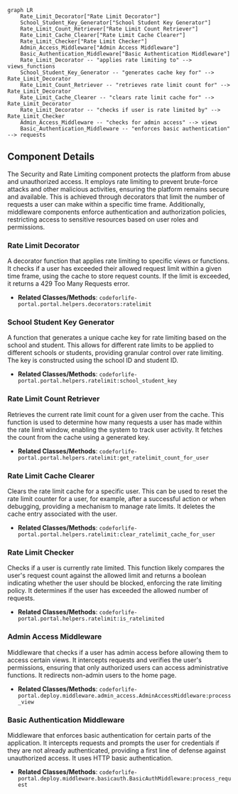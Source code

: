```mermaid
graph LR
    Rate_Limit_Decorator["Rate Limit Decorator"]
    School_Student_Key_Generator["School Student Key Generator"]
    Rate_Limit_Count_Retriever["Rate Limit Count Retriever"]
    Rate_Limit_Cache_Clearer["Rate Limit Cache Clearer"]
    Rate_Limit_Checker["Rate Limit Checker"]
    Admin_Access_Middleware["Admin Access Middleware"]
    Basic_Authentication_Middleware["Basic Authentication Middleware"]
    Rate_Limit_Decorator -- "applies rate limiting to" --> views_functions
    School_Student_Key_Generator -- "generates cache key for" --> Rate_Limit_Decorator
    Rate_Limit_Count_Retriever -- "retrieves rate limit count for" --> Rate_Limit_Decorator
    Rate_Limit_Cache_Clearer -- "clears rate limit cache for" --> Rate_Limit_Decorator
    Rate_Limit_Decorator -- "checks if user is rate limited by" --> Rate_Limit_Checker
    Admin_Access_Middleware -- "checks for admin access" --> views
    Basic_Authentication_Middleware -- "enforces basic authentication" --> requests
```

## Component Details

The Security and Rate Limiting component protects the platform from abuse and unauthorized access. It employs rate limiting to prevent brute-force attacks and other malicious activities, ensuring the platform remains secure and available. This is achieved through decorators that limit the number of requests a user can make within a specific time frame. Additionally, middleware components enforce authentication and authorization policies, restricting access to sensitive resources based on user roles and permissions.

### Rate Limit Decorator
A decorator function that applies rate limiting to specific views or functions. It checks if a user has exceeded their allowed request limit within a given time frame, using the cache to store request counts. If the limit is exceeded, it returns a 429 Too Many Requests error.
- **Related Classes/Methods**: `codeforlife-portal.portal.helpers.decorators:ratelimit`

### School Student Key Generator
A function that generates a unique cache key for rate limiting based on the school and student. This allows for different rate limits to be applied to different schools or students, providing granular control over rate limiting. The key is constructed using the school ID and student ID.
- **Related Classes/Methods**: `codeforlife-portal.portal.helpers.ratelimit:school_student_key`

### Rate Limit Count Retriever
Retrieves the current rate limit count for a given user from the cache. This function is used to determine how many requests a user has made within the rate limit window, enabling the system to track user activity. It fetches the count from the cache using a generated key.
- **Related Classes/Methods**: `codeforlife-portal.portal.helpers.ratelimit:get_ratelimit_count_for_user`

### Rate Limit Cache Clearer
Clears the rate limit cache for a specific user. This can be used to reset the rate limit counter for a user, for example, after a successful action or when debugging, providing a mechanism to manage rate limits. It deletes the cache entry associated with the user.
- **Related Classes/Methods**: `codeforlife-portal.portal.helpers.ratelimit:clear_ratelimit_cache_for_user`

### Rate Limit Checker
Checks if a user is currently rate limited. This function likely compares the user's request count against the allowed limit and returns a boolean indicating whether the user should be blocked, enforcing the rate limiting policy. It determines if the user has exceeded the allowed number of requests.
- **Related Classes/Methods**: `codeforlife-portal.portal.helpers.ratelimit:is_ratelimited`

### Admin Access Middleware
Middleware that checks if a user has admin access before allowing them to access certain views. It intercepts requests and verifies the user's permissions, ensuring that only authorized users can access administrative functions. It redirects non-admin users to the home page.
- **Related Classes/Methods**: `codeforlife-portal.deploy.middleware.admin_access.AdminAccessMiddleware:process_view`

### Basic Authentication Middleware
Middleware that enforces basic authentication for certain parts of the application. It intercepts requests and prompts the user for credentials if they are not already authenticated, providing a first line of defense against unauthorized access. It uses HTTP basic authentication.
- **Related Classes/Methods**: `codeforlife-portal.deploy.middleware.basicauth.BasicAuthMiddleware:process_request`
